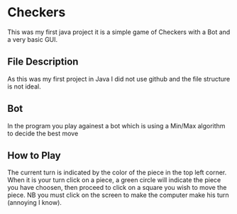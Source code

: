 # Checkers
This was my first java project it is a simple game of Checkers with a Bot and a very basic GUI.

## File Description 
As this was my first project in Java I did not use github and the file structure is not ideal.

## Bot
In the program you play againest a bot which is using a  Min/Max algorithm to decide the best move

## How to Play

The current turn is indicated by the color of the piece in the top left corner. When it is your turn click on a piece, a green circle will
indicate the piece you have choosen, then proceed to click on a square you wish to move the piece. NB you must click on the screen to make the computer make his turn (annoying I know).



